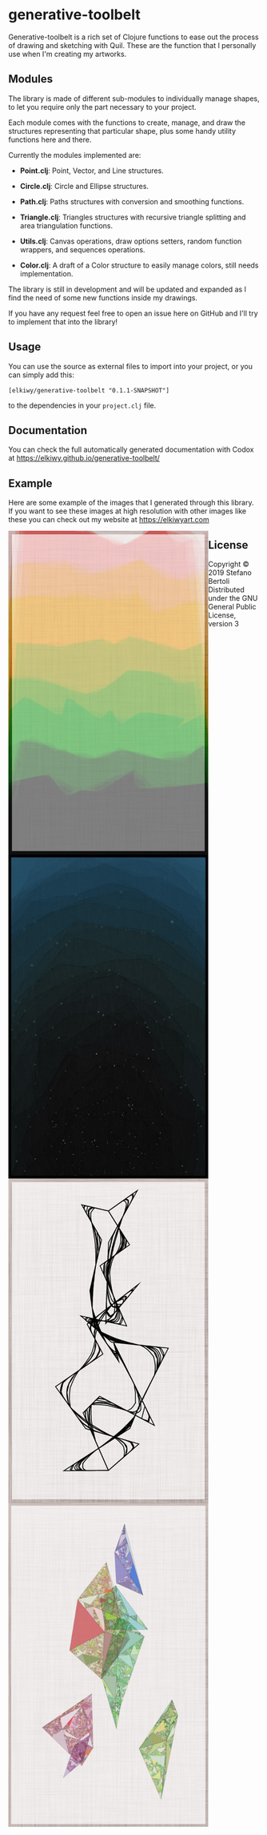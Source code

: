 # generative-toolbelt

Generative-toolbelt is a rich set of Clojure functions to ease out the process
of drawing and sketching with Quil. These are the function that I
personally use when I'm creating my artworks.

## Modules

The library is made of different sub-modules to individually manage
shapes, to let you require only the part necessary to your project.

Each module comes with the functions to create, manage, and draw the
structures representing that particular shape, plus some handy utility
functions here and there.

Currently the modules implemented are:

* **Point.clj**: Point, Vector, and Line structures. 

* **Circle.clj**: Circle and Ellipse structures.

* **Path.clj**: Paths structures with conversion and smoothing functions.

* **Triangle.clj**: Triangles structures with recursive triangle splitting
  and area triangulation functions.

* **Utils.clj**: Canvas operations, draw options setters, random function wrappers, and
  sequences operations.

* **Color.clj**: A draft of a Color structure to easily manage colors,
  still needs implementation.

The library is still in development and will be updated and expanded
as I find the need of some new functions inside my drawings.

If you have any request feel free to open an issue here on GitHub and
I'll try to implement that into the library!


## Usage

You can use the source as external files to import into your project,
or you can simply add this:

    [elkiwy/generative-toolbelt "0.1.1-SNAPSHOT"]

to the dependencies in your `project.clj` file.


## Documentation

You can check the full automatically generated documentation with
Codox at https://elkiwy.github.io/generative-toolbelt/


## Example

Here are some example of the images that I generated through this
library. If you want to see these images at high resolution with other
images like these you can check out my website at https://elkiwyart.com


<img align="left" src="https://raw.githubusercontent.com/elkiwy/generative-toolbelt/master/examples/Color%20Mountains%20739953.png" width="400">

<img align="left" src="https://raw.githubusercontent.com/elkiwy/generative-toolbelt/master/examples/Deep%20Stars%20861183.png" width="400">

<img align="left" src="https://raw.githubusercontent.com/elkiwy/generative-toolbelt/master/examples/lines1.png" width="400">

<img align="left" src="https://raw.githubusercontent.com/elkiwy/generative-toolbelt/master/examples/nuggets2.png" width="400">



## License

Copyright © 2019 Stefano Bertoli
Distributed under the GNU General Public License, version 3
